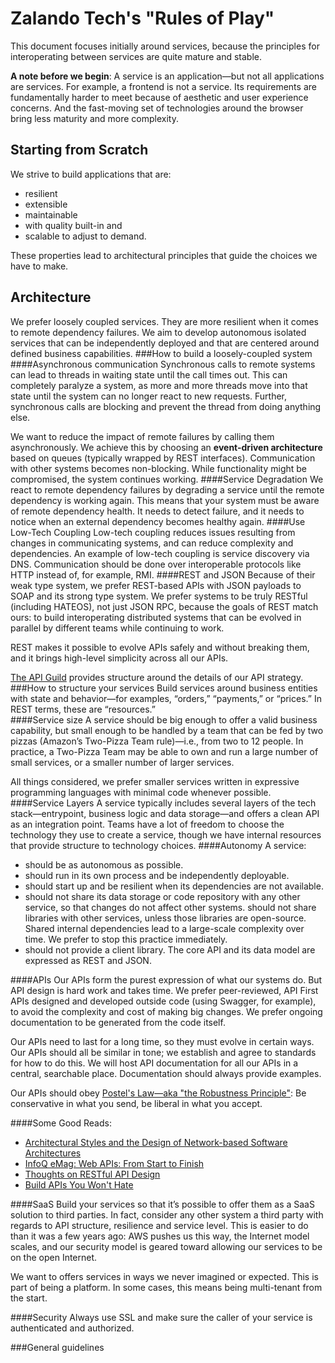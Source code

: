Zalando Tech's "Rules of Play"
========================================
This document focuses initially around services, because the principles for interoperating between services are quite mature and stable. 

**A note before we begin**: A service is an application—but not all applications are services. For example, a frontend is not a service. Its requirements are fundamentally harder to meet because of aesthetic and user experience concerns. And the fast-moving set of technologies around the browser bring less maturity and more complexity.

Starting from Scratch
------------------------------------------------------------
We strive to build applications that are:
- resilient
- extensible
- maintainable
- with quality built-in and 
- scalable to adjust to demand. 

These properties lead to architectural principles that guide the choices we have to make.

Architecture
------------------------------------------------------------
We prefer loosely coupled services. They are more resilient when it comes to remote dependency failures. We aim to develop autonomous isolated services that can be independently deployed and that are centered around defined business capabilities. 
###How to build a loosely-coupled system
####Asynchronous communication
Synchronous calls to remote systems can lead to threads in waiting state until the call times out. This can completely paralyze a system, as more and more threads move into that state until the system can no longer react to new requests. Further, synchronous calls are blocking and prevent the thread from doing anything else.

We want to reduce the impact of remote failures by calling them asynchronously. We achieve this by choosing an **event-driven architecture** based on queues (typically wrapped by REST interfaces). Communication with other systems becomes non-blocking. While functionality might be compromised, the system continues working.
####Service Degradation
We react to remote dependency failures by degrading a service until the remote dependency is working again. This means that your system must be aware of remote dependency health. It needs to detect failure, and it needs to notice when an external dependency becomes healthy again.
####Use Low-Tech Coupling
Low-tech coupling reduces issues resulting from changes in communicating systems, and can reduce complexity and dependencies. An example of low-tech coupling is service discovery via DNS. Communication should be done over interoperable protocols like HTTP instead of, for example, RMI.
####REST and JSON
Because of their weak type system, we prefer REST-based APIs with JSON payloads to SOAP and its strong type system. We prefer systems to be truly RESTful (including HATEOS), not just JSON RPC, because the goals of REST match ours: to build interoperating distributed systems that can be evolved in parallel by different teams while continuing to work.

REST makes it possible to evolve APIs safely and without breaking them, and it brings high-level simplicity across all our APIs.

[The API Guild](https://tech.zalando.com/blog/on-apis-and-the-zalando-api-guild/) provides structure around the details of our API strategy.
###How to structure your services
Build services around business entities with state and behavior—for examples, “orders,” “payments,” or “prices.” In REST terms, these are “resources.”  
####Service size
A service should be big enough to offer a valid business capability, but small enough to be handled by a team that can be fed by two pizzas (Amazon’s Two-Pizza Team rule)—i.e., from two to 12 people. In practice, a Two-Pizza Team may be able to own and run a large number of small services, or a smaller number of larger services. 

All things considered, we prefer smaller services written in expressive programming languages with minimal code whenever possible.
####Service Layers
A service typically includes several layers of the tech stack—entrypoint, business logic and data storage—and offers a clean API as an integration point. Teams have a lot of freedom to choose the technology they use to create a service, though we have internal resources that provide structure to technology choices.
####Autonomy
A service:
- should be as autonomous as possible.
- should run in its own process and be independently deployable.
- should start up and be resilient when its dependencies are not available.
- should not share its data storage or code repository with any other service, so that changes do not affect other systems.
should not share libraries with other services, unless those libraries are open-source. Shared internal dependencies lead to a large-scale complexity over time. We prefer to stop this practice immediately.
- should not provide a client library. The core API and its data model are expressed as REST and JSON.

####APIs
Our APIs form the purest expression of what our systems do. But API design is hard work and takes time. We prefer peer-reviewed, API First APIs designed and developed outside code (using Swagger, for example), to avoid the complexity and cost of making big changes. We prefer ongoing documentation to be generated from the code itself.

Our APIs need to last for a long time, so they must evolve in certain ways. Our APIs should all be similar in tone; we establish and agree to standards for how to do this. We will host API documentation for all our APIs in a central, searchable place. Documentation should always provide examples.

Our APIs should obey [Postel's Law—aka "the Robustness Principle"](https://en.wikipedia.org/wiki/Robustness_principle): Be conservative in what you send, be liberal in what you accept.

####Some Good Reads: 
- [Architectural Styles and the Design of Network-based Software Architectures](https://www.ics.uci.edu/~fielding/pubs/dissertation/top.htm)
- [InfoQ eMag: Web APIs: From Start to Finish](www.infoq.com/minibooks/emag-web-api)
- [Thoughts on RESTful API Design](https://restful-api-design.readthedocs.org/en/latest/)
- [Build APIs You Won't Hate](https://leanpub.com/build-apis-you-wont-hate)

####SaaS
Build your services so that it’s possible to offer them as a SaaS solution to third parties. In fact, consider any other system a third party with regards to API structure, resilience and service level. This is easier to do than it was a few years ago: AWS pushes us this way, the Internet model scales, and our security model is geared toward allowing our services to be on the open Internet. 

We want to offers services in ways we never imagined or expected. This is part of being a platform. In some cases, this means being multi-tenant from the start.

####Security
Always use SSL and make sure the caller of your service is authenticated and authorized.  

###General guidelines
